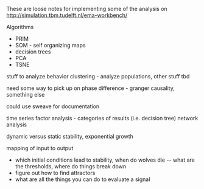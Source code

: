 These are loose notes for implementing some of the analysis on http://simulation.tbm.tudelft.nl/ema-workbench/

Algorithms
* PRIM
* SOM - self organizing maps
* decision trees
* PCA
* TSNE

stuff to analyze
behavior clustering - analyze populations, other stuff tbd

need some way to pick up on phase difference - granger causality, something else

could use sweave for documentation 

time series 
factor analysis - categories of results (i.e. decision tree)
network analysis 

dynamic versus static stability, exponential growth

mapping of input to output
- which initial conditions lead to stability, when do wolves die
-- what are the thresholds, where do things break down
- figure out how to find attractors
- what are all the things you can do to evaluate a signal


